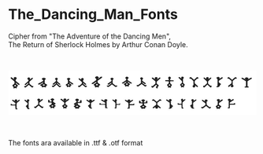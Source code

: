 # The_Dancing_Man_Fonts
Cipher from "The Adventure of the Dancing Men", <br>The Return of Sherlock Holmes by Arthur Conan Doyle. 

<BR>
  
 

![Alt text](https://raw.githubusercontent.com/JonnyBanana/The_Dancing_Man_Fonts/main/IMG/%23Dancing_Men_Alphabet.jpg)

</BR>

The fonts ara available in .ttf &amp; .otf format

